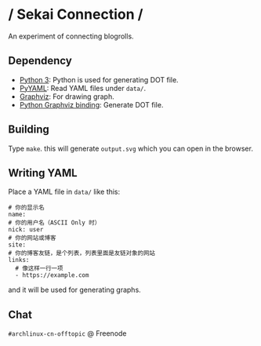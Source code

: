 # / Sekai Connection /

An experiment of connecting blogrolls.

## Dependency

- [Python 3](https://www.python.org): Python is used for generating DOT file.
- [PyYAML](https://pyyaml.org): Read YAML files under `data/`.
- [Graphviz](https://graphviz.org): For drawing graph.
- [Python Graphviz binding](https://graphviz.readthedocs.io): Generate DOT file.

## Building

Type `make`. this will generate `output.svg` which you can open in the browser.

## Writing YAML

Place a YAML file in `data/` like this:

```
# 你的显示名
name:
# 你的用户名（ASCII Only 时）
nick: user
# 你的网站或博客
site:
# 你的博客友链，是个列表，列表里面是友链对象的网站
links:
  # 像这样一行一项
  - https://example.com
```

and it will be used for generating graphs.

## Chat

`#archlinux-cn-offtopic` @ Freenode
